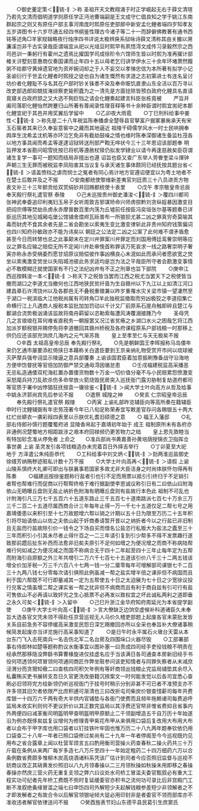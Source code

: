 <!-- { "loadSidebar": true } -->
　　○御史董定策＜锍-釒＞称  圣祖开天文教翔涌于时正学崛起无右于薛文清瑄乃若先文清而倡明道学则原任学正沔池曹端嗣是王文成守仁倡良知之学于姚江东南群起宗之则又有原任户部主事河南庞时熙原任吏部郎中新安孟化鲤者端四岁知孝友五岁讲图书十六岁尽通五经四书纲鉴性理古今诸子等二十一而辞僻佛教著有通书西铭等述角□羊家规辑略夜行烛序四书详说太极辨戾系狱咏诗薛文清称其由关雒以溯濂溪岂非千古实录哉臣谓端宜从祀以光俎豆时熙早有夙悟淂文成传习录毅然宗之西司邑训一秉躬行有霍州之遗焉比擢国学司成徐阶令六馆师生皆以时熙为准再擢计部榷关浒墅刻意惠商仅奏国课而止年四十五以母老乞归讲学伊水三十余年环堵萧然饘粥不给郡守黄焯遗官地为资斧婉词却之于人不妄交以孝悌忠信为本所著有拟学小记  圣谕衍行于世孟化鲤者时熙授之徒也自为诸生慨然有求道之志初第进士有连名呈讨坊价者化鲤耻不与名其在户部时钞关铢黍不染及奉命赈饥直隶山东全活以百万寻以改吏部选郎抑兢拔淹综察吏毙积蠹为之一清先是方面铨除皆预白政府化鲤具名直请竟寝关白政府颔之又大选不狥巨铛之请会化鲤奏起建言科臣张栋竟被
　　严旨并阖司落职化鲤怡然跨蹇归山所著有尊闻录性理音释等书十余种臣谓时熙宜耑祀本郡化鲤宜祀于其邑并用奖翼后学留中
　　○乙卯夜大雨雹
　　○丁巳刑科给事中姜性＜锍-釒＞称先是二十八年税监陈奉播虐全楚辱县官拏富户掘冢暴胔承天有宋玉石窖者其来已久奉妄意窖中之藏而其地逼近  祖陵干碍儒学风水一时士民哄拥奉舆庠生沈希孟沈机等亦环泣乞免非有截劫鼓噪之情也维时陈奉深御诸生备监杜茂各以地方事具闻而希孟等遂逮诏狱转送刑部严鞫无哗状今三十三年恩诏该部题奉  明旨押发本省勘问昭雪抚按已将机等遵赦杖赎仍拟发学肄业以请今再逢慈赦矣臣窃谓诸生复学一事可一题知而结局非擅出也遵  诏旨也臣又查广东举人劳餋奎梁斗煇钟声朝三生无罪而被税监李凤陷害其当议复与承天诸生事体颇同已经抚按具题台省＜锍-釒＞请盖愤珰之虐而悯士之冤者有同心焉计地方官遵诏便宜以为粤土地者不在楚士后敢并及之不报
　　○安南都统使黎维新差夷官刘廷质三十八员进贡方物表文补三十三年额贡给双赏绢钞并回赐都统使十表里
　　○戊午  孝宗敬皇帝忌辰  奉天殿行祭礼遣官祭  泰陵
　　○己未巡按贵州御史潘浚＜锍-釒＞覆四川都司张神武奉委追印利夷妇玉帛子女听周敦吉邪谋矫命兴师虏掠黔刘贪纵婬暴因激变目把阎宗傅等焚劫杀虏永赤摩普数百里内荡为丘墟前任按臣冯奕垣张尔基等题奏已详臣巡历其地见城厢屯堡公馆铺舍煨烬瓦砾普布一所狼狈尤甚二凶之罪真穷奇莫喻其毒而豺虎不食其余者先是二省会勘坐以索夷生变比激变律斩此非贵州知府钱策偏词也四川知府孙敏政亦不能为讳矣以  朝廷之公法定二凶之公案了此何难不谓矛盾愈甚至今日而转棼也总之此事颠末在定川弁罪案川弁罪定而刘国用傅廷鸾奢崇明等应议之罪名应输之赔偿无所不定闻川弁赴审俛首称罪该万死哀求一线之路奢崇明子奢寅亦称永赤受祸委烈愿甘炤原议赔偿彼作事凶横良心未泯如此而承问者愿欲宽之焂坐以索夷激变焂坐以失陷城池彼此务求适均是岂为法之平哉臣所守者会勘激变事情必不敢模糊迁就使国家有不行之法纪凶弁有不正之刑章也旨下部院
　　○庚申江西巡按韩浚一本＜锍-釒＞称天下之税皆当罢而江西之税尤当罢天下之税使皆当撤而湖口之李道尤当撤何也江西地狭民贫纤啬为生自赣州以下九江以上如清江河口建昌章石许湾饶州以及各郡邑无不叠税重徵兼以昨岁重罹水灾关梁市镇一望凄然至于湖口一税滨临大江他税尚属有司转角□羊此独税监徵取而穷凶极狡之李道招集亡命横行江上凡遇商人报税本监批加加罚动以千计又厂前原系石崖舟触即碎且楚江与鄱湖合流势极汹涌该监故将南舟羁留以恣勒索每遭风涛覆溺接踵乃今
　　圣母凭几之言琅琅在耳何难省直税务一朝报罢又况江省贫瘠之乡湖口水火之困哉乞将江西加派岁额税银并赐停免将李道撤回其赣州桥税及各府课程原系户部钱粮一时那移上供仍应还该部充饷庶几海内之元气渐苏我
　　皇上至孝至仁与天无极矣不报
　　○辛酉  太祖高皇帝忌辰  奉先殿行祭礼
　　○先是朝鲜国王李晖报称马岛倭年来仍乞通市屡要添舡倚挟日本藉称关白遣臣要到王京亲纳礼物受赏开市间以琉球被灭萨摩兵强夸诩显示陵逼之意兵部覆奏  上谕该国君臣着加意振刷豫备战守沿海地方便申饬督抚等官倍加防御严禁交通毋淂因循怠患
　　○壬戌福建税监高采播恶无忌私造通倭双柁海舡置办置倭货物数十万金一切价值分毫不与小民赔累怨愤激变采怒麾兵持刀乱砍杀伤多命举放火箭烧毁民房突入巡抚衙门露刃胁制复劫道府都司等官质于署中凶悖猖狂抚按袁一骥徐鉴＜锍-釒＞闻大学士叶向高方从哲及给事中姚永济郭尚宾先后参论不报
　　○遣祭  城隍之神
　　○癸亥  仁宗昭皇帝忌辰
　　奉先殿行祭礼遣官祭  殿陵
　　○丙寅  上谕礼部昨览辅臣向等高所奏在籍辅臣申时行沈鲤辅弼有年忠劳茂著今年已八旬足称荣寿宜写敕差官存问各赐银五十两大红纻丝蟒衣一袭彩叚四表里以示朕优礼耆旧硕德之意
　　○  福王入藩邸
　　○礼部右侍郎孙慎行题覆蜀府进  显陵香帛起于嘉靖初年始于  成王  祖制原所未有各府亦非通例况楚蜀地方相距跋涉之艰本府回禄频仍更苦物力之绌
　　皇上恩先敦睦当有特加轸念准从停免者  上俞之　　○准兵部尚书黄嘉善孙黄培荫授锦衣卫指挥佥事世袭  上谕  圣灵发引各项钱粮造办未完着百日外择吉举行
　　○丁卯夏至大祀  地于  方泽遣公朱纯臣恭代
　　○工科给事中刘文炳＜锍-釒＞劾两淮巡盐御史徐缙芳纳贿秽迹赃私计数十万不报
　　○大学士叶向高再＜锍-釒＞请假  上谕山陵系慎终大礼卿可即出与朕襄事若国家多故尤非大臣洁身之时尚体朕怀勿得再有陈奏
　　○福建巡按徐鉴题称行盐者引也引不足而用票以抵引引终归于不足销引者帮也帮难行而促商以行帮帮终格于难行据副使李思诚议称引日有二曰依山曰附海依山无晒曝丘盘则无盐止纳折色附海有晒曝丘盘则有盐故行本色此  祖制不可乱也计附海引凡三万七千五百六十五道东路止三千五百七十道南路派七百七十万余三万三千二百二十五道尽属西商合计三年每年止得一万一千七十五道仅足二帮七号之用嘉靖倭患以来积引至十七万故题增六帮以销之计期以五十日为限至万历二十五年积引将尽始请依山以佐之夫依山起于奸商奏请暂开昔以之纳折者今以之行盐已非旧制且无盐而行盐故除引价一钱令之下场自买而借名公盐恣行私贩大为盐法之蠹至三十三年而积引小引其未尽者止得什百之一二三年请引复到引少帮多不得不发票趣行遂致那前趱后扯东补西而法愈非旧矣夫原引不足何如增之为便况增之而商不称病陆帮难行何如减之为便况减之而国不称病合无于四十二年起至四十三年止每年定为五帮而附海引自原额之外三年共增引二万六千七百七十五道该引价八千三十二两五钱该增全价加牙税一万三千六百八十七两一钱一分二厘零每年可增解部司课银七千二百三十九两八钱七分零每次请引俱照此例虽减一帮之盐实增半倍之课非但不病国而且利于国六帮既不可行即量减其一定为五帮使五十日之太迫展为七十日之少宽徐议投行兑客之情虽增二帮之课实省一帮之扰非但不病商而且有利于商自兹有引可行有盐可售依山不必再请以致奸宄之生心抵票不必再发以致权宜之坏此诚私两利之道即垂之永久可矣＜锍-釒＞入留中
　　○己巳升浙江金华府知府周延光为本省提学副使　　○庚午大学士叶向高＜锍-釒＞言大僚缺乏边饷空虚候补科道诸臣久未奉旨大选各官文凭未领不得赴任京营巡视无人马价久稽吏部题上起废各官未蒙批发皆关系目前急务不容停缓高采激变民怨日深乞赐撤回亦所以全采也奉旨补大僚诸事稍候简发起废亦当详览施行高采事知道了
　　○是日午时永平属石火墩台天雷从本台东门飞入击死南兵一名击伤北军二名台房及四围垛口火器尽毁
　　○工部署部事右侍郎林如楚等题称酌议水衡事宜以图补塞一曰责成四司经手吏役钱粮不明责在经承然那移隐没弊繇书算曹椽旋进仅挂虚名应于当该满日各司通查本房新旧经手书役何项透领何项冒领何项通同商匠作弊坐赃参问该吏知情者与同罪失察者从末减庶泾渭分而贪猾知儆二曰查核四司积欠年例有等奸商领出钱粮止完监局铺垫其余尽入私囊贿买吏书展转支吾日久官更洗改册籍沉捺案文一时何能发觉以后各司宜悉心查刷必旧领将完方给新领仍听巡视衙门于挂号时稍示分别非甚不可已者不准预支亦不许多领其旧欠者依限严比庶积逋可渐清也三曰改折屯司柴炭价银查惜薪司每年共费库银一十四万六千两有奇大半供内官铺垫与各衙门使费而且频年拖赖诸司每费追呼监局未收实利则何不更议折价以其正数完监局以其浮费还官帑非惟省费抑且省事内外两便四曰减革衡司明盔明甲查明盔明甲原额止二千领副增造五千自万历十年始遂沿为例亦既侈矣兹复议增何为修理青甲紫花布甲从来俱用口袋后复改用大布用大布者以会布于甲字库也用口袋者以钉挂铁叶牢固也惟万历二十八九两年题奉钦依仍用口袋查二十八年一年者已照口袋修过矣尚有二十九年一年者停阁至今今巡视既灼见用布之省合露章上闻以杜营军烦言五曰酌用衡司营操火药查春秋二操火药共三十万斤载在条例从来两厂每岁多造七八万斤至四十一年始定粗药二十四万细药六万以合条例数省费颇多惟柳木炭高烧酒诸料系凭该厂估计到司者今应否照旧监督与巡视不妨商议改正其硝黄发价照旧以八九月领春操以二三月领秋操如秋操未用即移之春操春操亦然庶三营火药无重复支领之弊六曰议处水司桥工冒滥夫委官甄叙必有重大工程实功可纪者先年桥工费既不赀时复延缓委官亦积书之流何功可录比后非宫殿门工断不准叙绝夤缘冒滥之端七曰申饬四司外解短少夫起解钱粮参差短少非领解者之不才即发解者之有故合令以后解官领银咇倾大锭必用印封非是者委官不领而部库亦不准收违者解官依律送问不报
　　○癸酉旌表节妇山东德平县民葛引生庶窦氏
